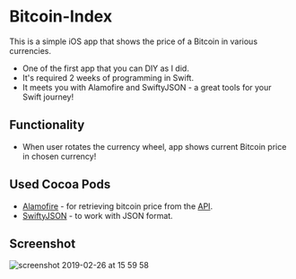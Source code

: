 # Bitcoin-Index
This is a simple iOS app that shows the price of a Bitcoin in various currencies.
* One of the first app that you can DIY as I did.
* It's required 2 weeks of programming in Swift.
* It meets you with Alamofire and SwiftyJSON - a great tools for your Swift journey!

## Functionality
* When user rotates the currency wheel, app shows current Bitcoin price in chosen currency!

## Used Cocoa Pods

* [Alamofire](https://github.com/Alamofire/Alamofire) - for retrieving bitcoin price from the [API](https://blockchain.info/ru/ticker).
* [SwiftyJSON](https://github.com/SwiftyJSON/SwiftyJSON) - to work with JSON format.

## Screenshot
![screenshot 2019-02-26 at 15 59 58](https://user-images.githubusercontent.com/15014036/53415141-78493800-39e1-11e9-9189-df32b33f9723.png)
